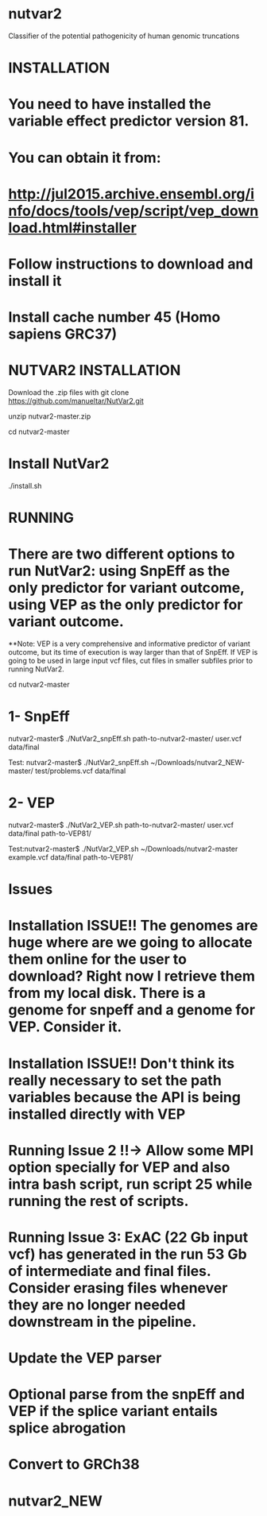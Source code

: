 # nutvar2
Classifier of the potential pathogenicity of human genomic truncations

# INSTALLATION

# You need to have installed the variable effect predictor version 81.
# You can obtain it from:

# http://jul2015.archive.ensembl.org/info/docs/tools/vep/script/vep_download.html#installer
# Follow instructions to download and install it
# Install cache number 45 (Homo sapiens GRC37)

# NUTVAR2 INSTALLATION
  
Download the .zip files with  git clone https://github.com/manueltar/NutVar2.git

unzip  nutvar2-master.zip

cd nutvar2-master
  # Install NutVar2
  
  ./install.sh
  

# RUNNING


# There are two different options to run NutVar2: using SnpEff as the only predictor for variant outcome, using VEP as the only predictor for variant outcome.

**Note: VEP is a very comprehensive and informative predictor of variant outcome, but its time of execution is way larger than that of SnpEff. If VEP is going to be used in large input vcf files, cut files in smaller subfiles prior to running NutVar2.


cd nutvar2-master

# 1- SnpEff

nutvar2-master$ ./NutVar2_snpEff.sh path-to-nutvar2-master/ user.vcf data/final

Test: nutvar2-master$ ./NutVar2_snpEff.sh  ~/Downloads/nutvar2_NEW-master/ test/problems.vcf data/final

# 2- VEP

nutvar2-master$ ./NutVar2_VEP.sh path-to-nutvar2-master/ user.vcf data/final path-to-VEP81/

Test:nutvar2-master$ ./NutVar2_VEP.sh  ~/Downloads/nutvar2-master example.vcf data/final path-to-VEP81/


# Issues

  # Installation ISSUE!! The genomes are huge where are we going to allocate them online for the user to download? Right now I retrieve them from my local disk. There is a genome for snpeff and a genome for VEP. Consider it.
  
  # Installation ISSUE!! Don't think its really necessary to set the path variables because the API is being installed directly with VEP
  
  # Running Issue 2 !!-> Allow some MPI option specially for VEP and also intra bash script, run script 25 while running the rest of scripts.
  
  # Running Issue 3: ExAC (22 Gb input vcf) has generated in the run 53 Gb of intermediate and final files. Consider erasing files whenever they are no longer needed downstream in the pipeline.
  
  # Update the VEP parser
  # Optional parse from the snpEff and VEP if the splice variant entails splice abrogation
  # Convert to GRCh38
  
# nutvar2_NEW
